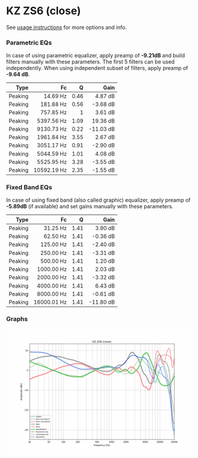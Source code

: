 # KZ ZS6 (close)
See [usage instructions](https://github.com/jaakkopasanen/AutoEq#usage) for more options and info.

### Parametric EQs
In case of using parametric equalizer, apply preamp of **-9.21dB** and build filters manually
with these parameters. The first 5 filters can be used independently.
When using independent subset of filters, apply preamp of **-9.64 dB**.

| Type    | Fc          |    Q | Gain      |
|--------:|------------:|-----:|----------:|
| Peaking | 14.69 Hz    | 0.46 | 4.87 dB   |
| Peaking | 181.88 Hz   | 0.56 | -3.68 dB  |
| Peaking | 757.85 Hz   | 1    | 3.61 dB   |
| Peaking | 5397.56 Hz  | 1.09 | 19.36 dB  |
| Peaking | 9130.73 Hz  | 0.22 | -11.03 dB |
| Peaking | 1961.84 Hz  | 3.55 | 2.67 dB   |
| Peaking | 3051.17 Hz  | 0.91 | -2.90 dB  |
| Peaking | 5044.59 Hz  | 1.01 | 4.08 dB   |
| Peaking | 5525.95 Hz  | 3.28 | -3.55 dB  |
| Peaking | 10592.19 Hz | 2.35 | -1.55 dB  |

### Fixed Band EQs
In case of using fixed band (also called graphic) equalizer, apply preamp of **-5.89dB**
(if available) and set gains manually with these parameters.

| Type    | Fc          |    Q | Gain      |
|--------:|------------:|-----:|----------:|
| Peaking | 31.25 Hz    | 1.41 | 3.90 dB   |
| Peaking | 62.50 Hz    | 1.41 | -0.36 dB  |
| Peaking | 125.00 Hz   | 1.41 | -2.40 dB  |
| Peaking | 250.00 Hz   | 1.41 | -3.31 dB  |
| Peaking | 500.00 Hz   | 1.41 | 1.20 dB   |
| Peaking | 1000.00 Hz  | 1.41 | 2.03 dB   |
| Peaking | 2000.00 Hz  | 1.41 | -3.32 dB  |
| Peaking | 4000.00 Hz  | 1.41 | 6.43 dB   |
| Peaking | 8000.00 Hz  | 1.41 | -0.61 dB  |
| Peaking | 16000.01 Hz | 1.41 | -11.80 dB |

### Graphs
![](./KZ%20ZS6%20(close).png)